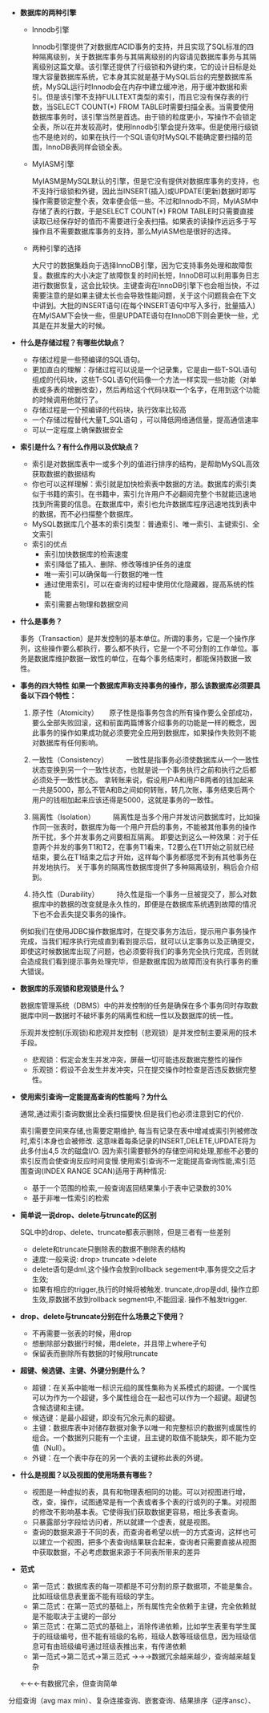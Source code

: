 - **数据库的两种引擎**

	- Innodb引擎

		Innodb引擎提供了对数据库ACID事务的支持，并且实现了SQL标准的四种隔离级别，关于数据库事务与其隔离级别的内容请见数据库事务与其隔离级别这篇文章。该引擎还提供了行级锁和外键约束，它的设计目标是处理大容量数据库系统，它本身其实就是基于MySQL后台的完整数据库系统，MySQL运行时Innodb会在内存中建立缓冲池，用于缓冲数据和索引。但是该引擎不支持FULLTEXT类型的索引，而且它没有保存表的行数，当SELECT COUNT(*) FROM TABLE时需要扫描全表。当需要使用数据库事务时，该引擎当然是首选。由于锁的粒度更小，写操作不会锁定全表，所以在并发较高时，使用Innodb引擎会提升效率。但是使用行级锁也不是绝对的，如果在执行一个SQL语句时MySQL不能确定要扫描的范围，InnoDB表同样会锁全表。

	- MyIASM引擎

		MyIASM是MySQL默认的引擎，但是它没有提供对数据库事务的支持，也不支持行级锁和外键，因此当INSERT(插入)或UPDATE(更新)数据时即写操作需要锁定整个表，效率便会低一些。不过和Innodb不同，MyIASM中存储了表的行数，于是SELECT COUNT(*) FROM TABLE时只需要直接读取已经保存好的值而不需要进行全表扫描。如果表的读操作远远多于写操作且不需要数据库事务的支持，那么MyIASM也是很好的选择。

	- 两种引擎的选择

		大尺寸的数据集趋向于选择InnoDB引擎，因为它支持事务处理和故障恢复。数据库的大小决定了故障恢复的时间长短，InnoDB可以利用事务日志进行数据恢复，这会比较快。主键查询在InnoDB引擎下也会相当快，不过需要注意的是如果主键太长也会导致性能问题，关于这个问题我会在下文中讲到。大批的INSERT语句(在每个INSERT语句中写入多行，批量插入)在MyISAM下会快一些，但是UPDATE语句在InnoDB下则会更快一些，尤其是在并发量大的时候。

- **什么是存储过程？有哪些优缺点？**
	- 存储过程是一些预编译的SQL语句。
	- 更加直白的理解：存储过程可以说是一个记录集，它是由一些T-SQL语句组成的代码块，这些T-SQL语句代码像一个方法一样实现一些功能（对单表或多表的增删改查），然后再给这个代码块取一个名字，在用到这个功能的时候调用他就行了。
	- 存储过程是一个预编译的代码块，执行效率比较高
	- 一个存储过程替代大量T_SQL语句 ，可以降低网络通信量，提高通信速率
	- 可以一定程度上确保数据安全


- **索引是什么？有什么作用以及优缺点？**
	- 索引是对数据库表中一或多个列的值进行排序的结构，是帮助MySQL高效获取数据的数据结构
	- 你也可以这样理解：索引就是加快检索表中数据的方法。数据库的索引类似于书籍的索引。在书籍中，索引允许用户不必翻阅完整个书就能迅速地找到所需要的信息。在数据库中，索引也允许数据库程序迅速地找到表中的数据，而不必扫描整个数据库。
	- MySQL数据库几个基本的索引类型：普通索引、唯一索引、主键索引、全文索引
	- 索引的优点
		- 索引加快数据库的检索速度
		- 索引降低了插入、删除、修改等维护任务的速度
		- 唯一索引可以确保每一行数据的唯一性
		- 通过使用索引，可以在查询的过程中使用优化隐藏器，提高系统的性能
		- 索引需要占物理和数据空间
- **什么是事务？**

	事务（Transaction）是并发控制的基本单位。所谓的事务，它是一个操作序列，这些操作要么都执行，要么都不执行，它是一个不可分割的工作单位。事务是数据库维护数据一致性的单位，在每个事务结束时，都能保持数据一致性。

- **事务的四大特性**
	**如果一个数据库声称支持事务的操作，那么该数据库必须要具备以下四个特性：**
	1. 原子性（Atomicity）
　	原子性是指事务包含的所有操作要么全部成功，要么全部失败回滚，这和前面两篇博客介绍事务的功能是一样的概念，因此事务的操作如果成功就必须要完全应用到数据库，如果操作失败则不能对数据库有任何影响。

	2. 一致性（Consistency）
　　	一致性是指事务必须使数据库从一个一致性状态变换到另一个一致性状态，也就是说一个事务执行之前和执行之后都必须处于一致性状态。
	拿转账来说，假设用户A和用户B两者的钱加起来一共是5000，那么不管A和B之间如何转账，转几次账，事务结束后两个用户的钱相加起来应该还得是5000，这就是事务的一致性。
	3. 隔离性（Isolation）
　　	隔离性是当多个用户并发访问数据库时，比如操作同一张表时，数据库为每一个用户开启的事务，不能被其他事务的操作所干扰，多个并发事务之间要相互隔离。
	即要达到这么一种效果：对于任意两个并发的事务T1和T2，在事务T1看来，T2要么在T1开始之前就已经结束，要么在T1结束之后才开始，这样每个事务都感觉不到有其他事务在并发地执行。
	关于事务的隔离性数据库提供了多种隔离级别，稍后会介绍到。
	4. 持久性（Durability）
　　	持久性是指一个事务一旦被提交了，那么对数据库中的数据的改变就是永久性的，即便是在数据库系统遇到故障的情况下也不会丢失提交事务的操作。

	例如我们在使用JDBC操作数据库时，在提交事务方法后，提示用户事务操作完成，当我们程序执行完成直到看到提示后，就可以认定事务以及正确提交，即使这时候数据库出现了问题，也必须要将我们的事务完全执行完成，否则就会造成我们看到提示事务处理完毕，但是数据库因为故障而没有执行事务的重大错误。


- **数据库的乐观锁和悲观锁是什么？**

	数据库管理系统（DBMS）中的并发控制的任务是确保在多个事务同时存取数据库中同一数据时不破坏事务的隔离性和统一性以及数据库的统一性。

	乐观并发控制(乐观锁)和悲观并发控制（悲观锁）是并发控制主要采用的技术手段。
	- 悲观锁：假定会发生并发冲突，屏蔽一切可能违反数据完整性的操作
	- 乐观锁：假设不会发生并发冲突，只在提交操作时检查是否违反数据完整性。

- **使用索引查询一定能提高查询的性能吗？为什么**

	通常,通过索引查询数据比全表扫描要快.但是我们也必须注意到它的代价.

	索引需要空间来存储,也需要定期维护, 每当有记录在表中增减或索引列被修改时,索引本身也会被修改. 这意味着每条记录的INSERT,DELETE,UPDATE将为此多付出4,5 次的磁盘I/O. 因为索引需要额外的存储空间和处理,那些不必要的索引反而会使查询反应时间变慢.使用索引查询不一定能提高查询性能,索引范围查询(INDEX RANGE SCAN)适用于两种情况:
	- 基于一个范围的检索,一般查询返回结果集小于表中记录数的30%
	- 基于非唯一性索引的检索

- **简单说一说drop、delete与truncate的区别**

	SQL中的drop、delete、truncate都表示删除，但是三者有一些差别

	- delete和truncate只删除表的数据不删除表的结构
	- 速度:一般来说: drop> truncate >delete
	- delete语句是dml,这个操作会放到rollback segement中,事务提交之后才生效;
	- 如果有相应的trigger,执行的时候将被触发. truncate,drop是ddl, 操作立即生效,原数据不放到rollback segment中,不能回滚. 操作不触发trigger.

- **drop、delete与truncate分别在什么场景之下使用？**
	- 不再需要一张表的时候，用drop
	- 想删除部分数据行时候，用delete，并且带上where子句
	- 保留表而删除所有数据的时候用truncate

- **超键、候选键、主键、外键分别是什么？**
	- 超键：在关系中能唯一标识元组的属性集称为关系模式的超键。一个属性可以为作为一个超键，多个属性组合在一起也可以作为一个超键。超键包含候选键和主键。
	- 候选键：是最小超键，即没有冗余元素的超键。
	- 主键：数据库表中对储存数据对象予以唯一和完整标识的数据列或属性的组合。一个数据列只能有一个主键，且主键的取值不能缺失，即不能为空值（Null）。
	- 外键：在一个表中存在的另一个表的主键称此表的外键。

- **什么是视图？以及视图的使用场景有哪些？**
	- 视图是一种虚拟的表，具有和物理表相同的功能。可以对视图进行增，改，查，操作，试图通常是有一个表或者多个表的行或列的子集。对视图的修改不影响基本表。它使得我们获取数据更容易，相比多表查询。
	- 只暴露部分字段给访问者，所以就建一个虚表，就是视图。
	- 查询的数据来源于不同的表，而查询者希望以统一的方式查询，这样也可以建立一个视图，把多个表查询结果联合起来，查询者只需要直接从视图中获取数据，不必考虑数据来源于不同表所带来的差异


- **范式**
	- 第一范式：数据库表的每一项都是不可分割的原子数据项，不能是集合。比如班级信息表里面不能有班级的学生。
	- 第二范式：在第一范式的基础上，所有属性完全依赖于主键，完全依赖就是不能取决于主键的一部分
	- 第三范式：在第二范式的基础上，消除传递依赖，比如学生表里有学生属于的班级编号，但不能有班级的名称，班级人数等班级信息，因为班级信息可有由班级编号通过班级表推出来，有传递依赖
	- 第一范式->第二范式->第三范式
	→→→数据冗余越来越少，查询越来越复杂

	←←←有数据冗余，但查询简单

分组查询（avg max min）、复杂连接查询、嵌套查询、结果排序（逆序ansc）、